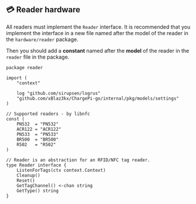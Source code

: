 ## 💳 Reader hardware

All readers must implement the `Reader` interface. It is recommended that you implement the interface in a new file
named after the model of the reader in the `hardware/reader` package.

Then you should add a **constant** named after the **model** of the reader in the `reader` file in the package.

```golang
package reader

import (
	"context"

	log "github.com/sirupsen/logrus"
	"github.com/xBlaz3kx/ChargePi-go/internal/pkg/models/settings"
)

// Supported readers - by libnfc
const (
	PN532  = "PN532"
	ACR122 = "ACR122"
	PN533  = "PN533"
	BR500  = "BR500"
	R502   = "R502"
)

// Reader is an abstraction for an RFID/NFC tag reader.
type Reader interface {
	ListenForTags(ctx context.Context)
	Cleanup()
	Reset()
	GetTagChannel() <-chan string
	GetType() string
}
```